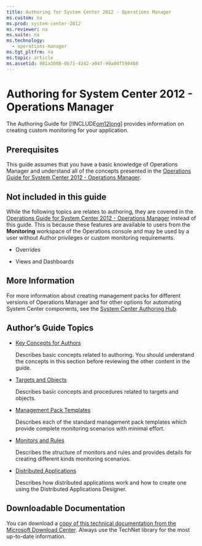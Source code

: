 ```yaml
---
title: Authoring for System Center 2012 - Operations Manager
ms.custom: na
ms.prod: system-center-2012
ms.reviewer: na
ms.suite: na
ms.technology: 
  - operations-manager
ms.tgt_pltfrm: na
ms.topic: article
ms.assetid: 981a3008-0b71-4242-a94f-99a0df590408
---
```

# Authoring for System Center 2012 - Operations Manager
The Authoring Guide for [!INCLUDE[om12long](Token/om12long_md.md)] provides information on creating custom monitoring for your application.

## Prerequisites
This guide assumes that you have a basic knowledge of Operations Manager and understand all of the concepts presented in the [Operations Guide for System Center 2012 \- Operations Manager](http://go.microsoft.com/fwlink/p/?LinkID=207751).

## Not included in this guide
While the following topics are relates to authoring, they are covered in the [Operations Guide for System Center 2012 \- Operations Manager](http://go.microsoft.com/fwlink/p/?LinkID=207751) instead of this guide. This is because these features are available to users from the **Monitoring** workspace of the Operations console and may be used by a user without Author privileges or custom monitoring requirements.

-   Overrides

-   Views and Dashboards

## More Information
For more information about creating management packs for different versions of Operations Manager and for other options for automating System Center components, see the [System Center Authoring Hub](http://go.microsoft.com/fwlink/?LinkID=275794).

## Author’s Guide Topics

-   [Key Concepts for Authors](Key-Concepts-for-Authors.md)

    Describes basic concepts related to authoring. You should understand the concepts in this section before reviewing the other content in the guide.

-   [Targets and Objects](Targets-and-Objects.md)

    Describes basic concepts and procedures related to targets and objects.

-   [Management Pack Templates](Management-Pack-Templates.md)

    Describes each of the standard management pack templates which provide complete monitoring scenarios with minimal effort.

-   [Monitors and Rules](Monitors-and-Rules.md)

    Describes the structure of monitors and rules and provides details for creating different kinds monitoring scenarios.

-   [Distributed Applications](Distributed-Applications.md)

    Describes how distributed applications work and how to create one using the Distributed Applications Designer.

## Downloadable Documentation
You can download a [copy of this technical documentation from the Microsoft Download Center](http://go.microsoft.com/fwlink/?LinkId=246682). Always use the TechNet library for the most up\-to\-date information.


